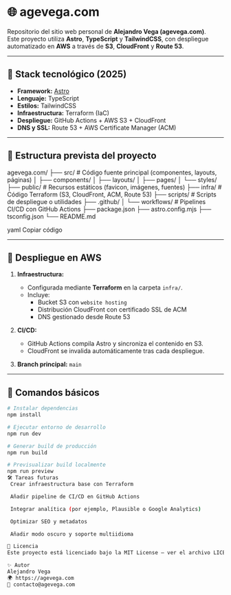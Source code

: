 # 🌐 agevega.com

Repositorio del sitio web personal de **Alejandro Vega (agevega.com)**.  
Este proyecto utiliza **Astro**, **TypeScript** y **TailwindCSS**, con despliegue automatizado en **AWS** a través de **S3**, **CloudFront** y **Route 53**.

---

## 🧱 Stack tecnológico (2025)

- **Framework:** [Astro](https://astro.build/)  
- **Lenguaje:** TypeScript  
- **Estilos:** TailwindCSS  
- **Infraestructura:** Terraform (IaC)  
- **Despliegue:** GitHub Actions + AWS S3 + CloudFront  
- **DNS y SSL:** Route 53 + AWS Certificate Manager (ACM)

---

## 📁 Estructura prevista del proyecto

agevega.com/
├── src/ # Código fuente principal (componentes, layouts, páginas)
│ ├── components/
│ ├── layouts/
│ ├── pages/
│ └── styles/
├── public/ # Recursos estáticos (favicon, imágenes, fuentes)
├── infra/ # Código Terraform (S3, CloudFront, ACM, Route 53)
├── scripts/ # Scripts de despliegue o utilidades
├── .github/
│ └── workflows/ # Pipelines CI/CD con GitHub Actions
├── package.json
├── astro.config.mjs
├── tsconfig.json
└── README.md

yaml
Copiar código

---

## 🚀 Despliegue en AWS

1. **Infraestructura:**  
   - Configurada mediante **Terraform** en la carpeta `infra/`.  
   - Incluye:
     - Bucket S3 con `website hosting`
     - Distribución CloudFront con certificado SSL de ACM
     - DNS gestionado desde Route 53

2. **CI/CD:**  
   - GitHub Actions compila Astro y sincroniza el contenido en S3.  
   - CloudFront se invalida automáticamente tras cada despliegue.

3. **Branch principal:** `main`

---

## 🧩 Comandos básicos

```bash
# Instalar dependencias
npm install

# Ejecutar entorno de desarrollo
npm run dev

# Generar build de producción
npm run build

# Previsualizar build localmente
npm run preview
🛠️ Tareas futuras
 Crear infraestructura base con Terraform

 Añadir pipeline de CI/CD en GitHub Actions

 Integrar analítica (por ejemplo, Plausible o Google Analytics)

 Optimizar SEO y metadatos

 Añadir modo oscuro y soporte multiidioma

📄 Licencia
Este proyecto está licenciado bajo la MIT License — ver el archivo LICENSE para más detalles.

✨ Autor
Alejandro Vega
🌍 https://agevega.com
📧 contacto@agevega.com